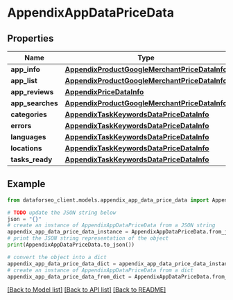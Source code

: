 # AppendixAppDataPriceData


## Properties

Name | Type | Description | Notes
------------ | ------------- | ------------- | -------------
**app_info** | [**AppendixProductGoogleMerchantPriceDataInfo**](AppendixProductGoogleMerchantPriceDataInfo.md) |  | [optional] 
**app_list** | [**AppendixProductGoogleMerchantPriceDataInfo**](AppendixProductGoogleMerchantPriceDataInfo.md) |  | [optional] 
**app_reviews** | [**AppendixPriceDataInfo**](AppendixPriceDataInfo.md) |  | [optional] 
**app_searches** | [**AppendixProductGoogleMerchantPriceDataInfo**](AppendixProductGoogleMerchantPriceDataInfo.md) |  | [optional] 
**categories** | [**AppendixTaskKeywordsDataPriceDataInfo**](AppendixTaskKeywordsDataPriceDataInfo.md) |  | [optional] 
**errors** | [**AppendixTaskKeywordsDataPriceDataInfo**](AppendixTaskKeywordsDataPriceDataInfo.md) |  | [optional] 
**languages** | [**AppendixTaskKeywordsDataPriceDataInfo**](AppendixTaskKeywordsDataPriceDataInfo.md) |  | [optional] 
**locations** | [**AppendixTaskKeywordsDataPriceDataInfo**](AppendixTaskKeywordsDataPriceDataInfo.md) |  | [optional] 
**tasks_ready** | [**AppendixTaskKeywordsDataPriceDataInfo**](AppendixTaskKeywordsDataPriceDataInfo.md) |  | [optional] 

## Example

```python
from dataforseo_client.models.appendix_app_data_price_data import AppendixAppDataPriceData

# TODO update the JSON string below
json = "{}"
# create an instance of AppendixAppDataPriceData from a JSON string
appendix_app_data_price_data_instance = AppendixAppDataPriceData.from_json(json)
# print the JSON string representation of the object
print(AppendixAppDataPriceData.to_json())

# convert the object into a dict
appendix_app_data_price_data_dict = appendix_app_data_price_data_instance.to_dict()
# create an instance of AppendixAppDataPriceData from a dict
appendix_app_data_price_data_from_dict = AppendixAppDataPriceData.from_dict(appendix_app_data_price_data_dict)
```
[[Back to Model list]](../README.md#documentation-for-models) [[Back to API list]](../README.md#documentation-for-api-endpoints) [[Back to README]](../README.md)


